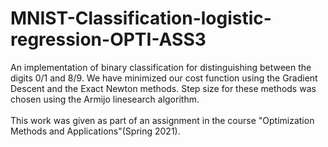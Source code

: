# MNIST-Classification-logistic-regression-OPTI-ASS3
An implementation of binary classification for distinguishing between the digits 0/1 and 8/9. We have minimized our cost function using the Gradient Descent and the Exact Newton methods. Step size for these methods was chosen using the Armijo linesearch algorithm.<br />
<br />
This work was given as part of an assignment in the course "Optimization Methods and Applications"(Spring 2021).

